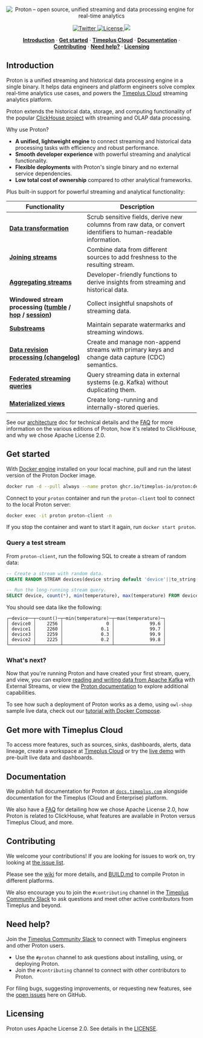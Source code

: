 <p align="center">
  <img alt="Proton – open source, unified streaming and data processing engine for real-time analytics" src="https://github.com/timeplus-io/proton/blob/84f0ea831d43e4920cf77fe3ecbb4c3c5a25651b/design/proton-logo-white-bg.png"
  />
</p>
<p align="center">
  <a href="https://twitter.com/timeplusdata">
    <img src="https://img.shields.io/twitter/follow/timeplusdata?style=flat&label=%40timeplusdata&logo=twitter&color=0bf&logoColor=fff" alt="Twitter" />
  </a>
  <a href="https://github.com/timeplus-io/proton/blob/main/LICENSE">
    <img src="https://img.shields.io/github/license/timeplus-io/proton?label=license&logo=github&color=f80&logoColor=fff" alt="License" />
  </a>
  <a href="https://github.com/timeplus-io/proton/actions/workflows/nightly_test.yml">
    <img src="https://github.com/timeplus-io/proton/actions/workflows/nightly_test.yml/badge.svg?branch=develop" />
  </a>
</p>

<p align="center">
  <a href="#introduction"><strong>Introduction</strong></a> ·
  <a href="#get-started"><strong>Get started</strong></a> ·
  <a href="#get-more-with-timeplus-cloud"><strong>Timeplus Cloud</strong></a> ·
  <a href="#documentation"><strong>Documentation</strong></a> ·
  <a href="#contributing"><strong>Contributing</strong></a> ·
  <a href="#need-help"><strong>Need help?</strong></a> ·
  <a href="#licensing"><strong>Licensing</strong></a>
</p>

## Introduction

Proton is a unified streaming and historical data processing engine in a single binary. It helps data engineers and platform engineers solve complex real-time analytics use cases, and powers the [Timeplus Cloud](https://timeplus.com) streaming analytics platform.

Proton extends the historical data, storage, and computing functionality of the popular [ClickHouse project](https://github.com/clickhouse/clickhouse) with streaming and OLAP data processing.

Why use Proton?

- **A unified, lightweight engine** to connect streaming and historical data processing tasks with efficiency and robust performance.
- **Smooth developer experience** with powerful streaming and analytical functionality.
- **Flexible deployments** with Proton's single binary and no external service dependencies.
- **Low total cost of ownership** compared to other analytical frameworks.

Plus built-in support for powerful streaming and analytical functionality:

| Functionality                                                | Description                                                  |      |
| ------------------------------------------------------------ | ------------------------------------------------------------ | ---- |
| <b>[Data transformation](https://docs.timeplus.com/usecases#data)</b> | Scrub sensitive fields, derive new columns from raw data, or convert identifiers to human-readable information. |      |
| <b>[Joining streams](https://docs.timeplus.com/joins)</b>    | Combine data from different sources to add freshness to the resulting stream. |      |
| <b>[Aggregating streams](https://docs.timeplus.com/functions_for_agg)</b> | Developer-friendly functions to derive insights from streaming and historical data. |      |
| <b>Windowed stream processing ([tumble](https://docs.timeplus.com/functions_for_streaming#tumble) / [hop](https://docs.timeplus.com/functions_for_streaming#hop) / [session](https://docs.timeplus.com/functions_for_streaming#session))</b> | Collect insightful snapshots of streaming data.              |      |
| <b>[Substreams](https://docs.timeplus.com/substream)</b>     | Maintain separate watermarks and streaming windows.          |      |
| <b>[Data revision processing (changelog)](https://docs.timeplus.com/changelog-stream)</b> | Create and manage non-append streams with primary keys and change data capture (CDC) semantics. |      |
| <b>[Federated streaming queries](https://docs.timeplus.com/external-stream)</b> | Query streaming data in external systems (e.g. Kafka) without duplicating them. |      |
| <b>[Materialized views](https://docs.timeplus.com/view#m_view)</b> | Create long-running and internally-stored queries.           |      |

See our [architecture](https://docs.timeplus.com/proton-architecture) doc for technical details and the [FAQ](https://docs.timeplus.com/proton-faq) for more information on the various editions of Proton, how it's related to ClickHouse, and why we chose Apache License 2.0.

## Get started

With [Docker engine](https://docs.docker.com/engine/install/) installed on your local machine, pull and run the latest version of the Proton Docker image.

```bash
docker run -d --pull always --name proton ghcr.io/timeplus-io/proton:develop
```

Connect to your `proton` container and run the `proton-client` tool to connect to the local Proton server:

```bash
docker exec -it proton proton-client -n
```

If you stop the container and want to start it again, run `docker start proton`.

### Query a test stream

From `proton-client`, run the following SQL to create a stream of random data:

```sql
-- Create a stream with random data.
CREATE RANDOM STREAM devices(device string default 'device'||to_string(rand()%4), temperature float default rand()%1000/10);

-- Run the long-running stream query.
SELECT device, count(*), min(temperature), max(temperature) FROM devices GROUP BY device;
```

You should see data like the following:

```
┌─device──┬─count()─┬─min(temperature)─┬─max(temperature)─┐
│ device0 │    2256 │                0 │             99.6 │
│ device1 │    2260 │              0.1 │             99.7 │
│ device3 │    2259 │              0.3 │             99.9 │
│ device2 │    2225 │              0.2 │             99.8 │
└─────────┴─────────┴──────────────────┴──────────────────┘
```

### What's next?

Now that you're running Proton and have created your first stream, query, and view, you can explore [reading and writing data from Apache Kafka](https://docs.timeplus.com/proton-kafka#tutorial) with External Streams, or view the [Proton documentation](https://docs.timeplus.com/proton) to explore additional capabilities.

To see how such a deployment of Proton works as a demo, using `owl-shop` sample live data, check out our [tutorial with Docker Compose](https://docs.timeplus.com/proton-kafka#tutorial).

## Get more with Timeplus Cloud

To access more features, such as sources, sinks, dashboards, alerts, data lineage, create a workspace at [Timeplus Cloud](https://us.timeplus.cloud) or try the [live demo](https://demo.timeplus.cloud) with pre-built live data and
dashboards.

<!-- 
-- START REMOVE FOR DOCS.TIMEPLUS.COM VERSION 
-->

## Documentation

We publish full documentation for Proton at [`docs.timeplus.com`](https://docs.timeplus.com/proton) alongside documentation for the Timeplus (Cloud and Enterprise) platform.

We also have a [FAQ](https://docs.timeplus.com/proton-faq/) for detailing how we chose Apache License 2.0, how Proton is related to ClickHouse, what features are available in Proton versus Timeplus Cloud, and more.

<!-- 
---- END REMOVE FOR DOCS.TIMEPLUS.COM VERSION
-->

## Contributing

We welcome your contributions! If you are looking for issues to work on, try looking at [the issue list](https://github.com/timeplus-io/proton/issues).

Please see the [wiki](https://github.com/timeplus-io/proton/wiki/Contributing) for more details, and [BUILD.md](https://github.com/timeplus-io/proton/blob/develop/BUILD.md) to compile Proton in different platforms.

We also encourage you to join the `#contributing` channel in the [Timeplus Community Slack](https://timeplus.com/slack) to ask questions and meet other active contributors from Timeplus and beyond.

## Need help?

Join the [Timeplus Community Slack](https://timeplus.com/slack) to connect with Timeplus engineers and other Proton
users.

- Use the `#proton` channel to ask questions about installing, using, or deploying Proton.
- Join the `#contributing` channel to connect with other contributors to Proton.

For filing bugs, suggesting improvements, or requesting new features, see the [open issues](https://github.com/timeplus-io/proton/issues) here on GitHub.

## Licensing

Proton uses Apache License 2.0. See details in the [LICENSE](https://github.com/timeplus-io/proton/blob/master/LICENSE).


